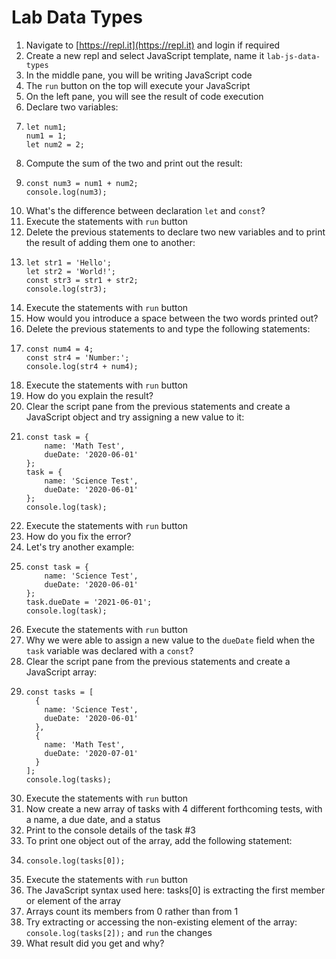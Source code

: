 # Lab Data Types

1. Navigate to [https://repl.it](https://repl.it) and login if required
2. Create a new repl and select JavaScript template, name it `lab-js-data-types`
3. In the middle pane, you will be writing JavaScript code
4. The `run` button on the top will execute your JavaScript
5. On the left pane, you will see the result of code execution
6. Declare two variables:
7. ```
   let num1;
   num1 = 1;
   let num2 = 2;
   ```
8. Compute the sum of the two and print out the result:
9. ```
   const num3 = num1 + num2;
   console.log(num3);
   ```
10. What's the difference between declaration `let` and `const`?
11. Execute the statements with `run` button
12. Delete the previous statements to declare two new variables and to print the result of adding them one to another:
13. ```
    let str1 = 'Hello';
    let str2 = 'World!';
    const str3 = str1 + str2;
    console.log(str3);
    ```
14. Execute the statements with `run` button
15. How would you introduce a space between the two words printed out?
16. Delete the previous statements to and type the following statements:
17. ```
    const num4 = 4;
    const str4 = 'Number:';
    console.log(str4 + num4);
    ```
18. Execute the statements with `run` button
19. How do you explain the result?
20. Clear the script pane from the previous statements and create a JavaScript object and try assigning a new value to it:
21. ```
    const task = {
        name: 'Math Test',
        dueDate: '2020-06-01'
    };
    task = {
        name: 'Science Test',
        dueDate: '2020-06-01'
    };
    console.log(task);
    ```
22. Execute the statements with `run` button
23. How do you fix the error?
24. Let's try another example:
25. ```
    const task = {
        name: 'Science Test',
        dueDate: '2020-06-01'
    };
    task.dueDate = '2021-06-01';
    console.log(task);
    ```
26. Execute the statements with `run` button
27. Why we were able to assign a new value to the `dueDate` field when the `task` variable was declared with a `const`?
28. Clear the script pane from the previous statements and create a JavaScript array:
29. ```
    const tasks = [
      {
        name: 'Science Test',
        dueDate: '2020-06-01'
      },
      {
        name: 'Math Test',
        dueDate: '2020-07-01'
      }
    ];
    console.log(tasks);
    ```
30. Execute the statements with `run` button
31. Now create a new array of tasks with 4 different forthcoming tests, with a name, a due date, and a status
32. Print to the console details of the task \#3
33. To print one object out of the array, add the following statement:
34. ```
    console.log(tasks[0]);
    ```
35. Execute the statements with `run` button
36. The JavaScript syntax used here: tasks\[0\] is extracting the first member or element of the array
37. Arrays count its  members from 0 rather than from 1
38. Try extracting or accessing the non-existing element of the array: `console.log(tasks[2]);` and `run` the changes
39. What result did you get and why?



